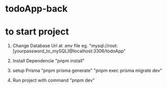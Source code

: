 # todoApp-back
# to start project

1. Change Database Url at .env file
   eg. "mysql://root:[yourpassword_to_mySQL]@localhost:3306/todoApp"

2. Install Dependencie
   "pnpm install"

3. setup Prisma
   "pnpm prisma generate"
   "pnpm exec prisma migrate dev"

4. Run project with command
   "pnpm dev"
